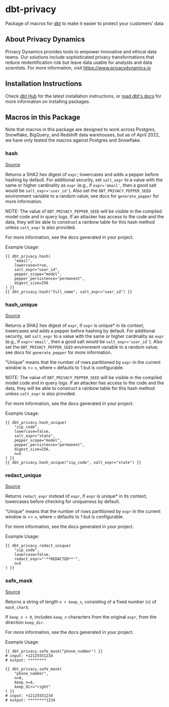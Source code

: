 # dbt-privacy
Package of macros for [dbt](https://github.com/dbt-labs/dbt) to make it easier to protect your customers' data

## About Privacy Dynamics
Privacy Dynamics provides tools to empower innovative and ethical data teams. Our solutions include sophisticated privacy transformations that reduce reidentification risk but leave data usable for analysts and data scientists. For more information, visit https://www.privacydynamics.io

## Installation Instructions
Check [dbt Hub](https://hub.getdbt.com/pvcy/dbt_privacy/latest/) for
the latest installation instructions, or [read dbt's docs](https://docs.getdbt.com/docs/package-management)
for more information on installing packages.

## Macros in this Package
Note that macros in this package are designed to work across Postgres, Snowflake, BigQuery, and Redshift data warehouses, but as of April 2022, we have only tested the macros against Postgres and Snowflake.

### hash
[Source](macros/hash.sql)

Returns a SHA2 hex digest of `expr`; lowercases and adds a pepper before
hashing by default. For additional security, set `salt_expr` to a value
with the same or higher cardinality as `expr` (e.g., if `expr='email'`, then a 
good salt would be `salt_expr='user_id'`). Also set the 
`DBT_PRIVACY_PEPPER_SEED` environment variable to a random value; 
see docs for `generate_pepper` for more information.

NOTE: The value of `DBT_PRIVACY_PEPPER_SEED` will be visible in the compiled 
model code and in query logs. If an attacker has access to the code and the
data, they will be able to construct a rainbow table for this hash method
unless `salt_expr` is also provided.

For more information, see the docs generated in your project.

Example Usage:
```
{{ dbt_privacy.hash(
    "email",
    lowercase=true,
    salt_expr="user_id",
    pepper_scope="model",
    pepper_persistence="permanent",
    digest_size=256
) }}
{{ dbt_privacy.hash("full_name", salt_expr="user_id") }}
```

### hash_unique
[Source](macros/hash_unique.sql)

Returns a SHA2 hex digest of `expr`, if `expr` is unique* in its context; 
lowercases and adds a pepper before
hashing by default. For additional security, set `salt_expr` to a value
with the same or higher cardinality as `expr` (e.g., if `expr='email'`, then a 
good salt would be `salt_expr='user_id'`). Also set the 
`DBT_PRIVACY_PEPPER_SEED` environment variable to a random value; 
see docs for `generate_pepper` for more information.

"Unique" means that the number of rows partitioned by `expr` in the 
current window is <= `n`, where `n` defaults to 1 but is configurable.

NOTE: The value of `DBT_PRIVACY_PEPPER_SEED` will be visible in the compiled 
model code and in query logs. If an attacker has access to the code and the
data, they will be able to construct a rainbow table for this hash method
unless `salt_expr` is also provided.

For more information, see the docs generated in your project.

Example Usage:
```
{{ dbt_privacy.hash_unique(
    "zip_code",
    lowercase=false,
    salt_expr="state",
    pepper_scope="model",
    pepper_persistence="permanent",
    digest_size=256,
    n=5
) }}
{{ dbt_privacy.hash_unique("zip_code", salt_expr="state") }}
```

### redact_unique
[Source](macros/redact_unique.sql)

Returns `redact_expr` instead of `expr`, if `expr` is unique* in its context;
lowercases before checking for uniqueness by default.

"Unique" means that the number of rows partitioned by `expr` in the 
current window is <= `n`, where `n` defaults to 1 but is configurable.

For more information, see the docs generated in your project.

Example Usage:
```
{{ dbt_privacy.redact_unique(
    "zip_code", 
    lowercase=false, 
    redact_expr="'**REDACTED**'", 
    n=5
) }}
```

### safe_mask
[Source](macros/safe_mask.sql)

Returns a string of length `n + keep_n`, consisting of a fixed number (`n`)
of `mask_char`s.

If `keep_n > 0`, includes `keep_n` characters from the original `expr`,
from the direction `keep_dir`.

For more information, see the docs generated in your project.

Example Usage:
```
{{ dbt_privacy.safe_mask("phone_number") }}
# input: +12125551234
# output: ********

{{ dbt_privacy.safe_mask(
    "phone_number", 
    n=8,
    keep_n=4,
    keep_dir="right"
) }}
# input: +12125551234
# output: ********1234
```